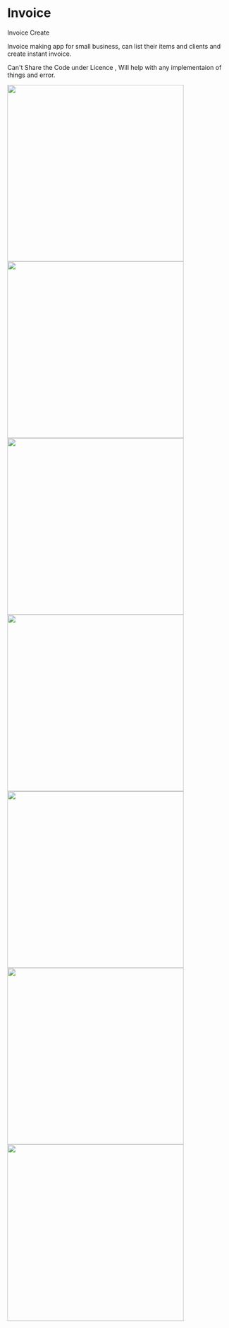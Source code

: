 # Invoice
Invoice Create

Invoice making app for small business, 
can list their items and clients and create instant invoice.

Can't Share the Code under Licence ,
Will help with any implementaion of things and error.

<img src="https://github.com/borsezf2/Invoice/blob/master/images/Screenshot_2019-07-05-23-16-48-083_borse.invoice2.png" width=400/>
<img src="https://github.com/borsezf2/Invoice/blob/master/images/Screenshot_2019-07-05-23-16-54-915_borse.invoice2.png" width=400/>
<img src="https://github.com/borsezf2/Invoice/blob/master/images/Screenshot_2019-07-05-23-17-37-626_borse.invoice2.png" width=400/>
<img src="https://github.com/borsezf2/Invoice/blob/master/images/Screenshot_2019-07-05-23-18-00-955_borse.invoice2.png" width=400/>
<img src="https://github.com/borsezf2/Invoice/blob/master/images/Screenshot_2019-07-05-23-18-12-017_borse.invoice2.png" width=400/>
<img src="https://github.com/borsezf2/Invoice/blob/master/images/Screenshot_2019-07-05-23-19-22-105_borse.invoice2.png" width=400/>
<img src="https://github.com/borsezf2/Invoice/blob/master/images/Screenshot_2019-07-05-23-19-34-985_borse.invoice2.png" width=400/>
